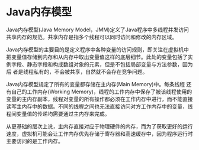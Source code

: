 # Java内存模型

Java内存模型(Java Memory Model，JMM)定义了Java程序中多线程并发访问共享内存的规范。共享内存是指多个线程可以同时访问和修改的内存区域。

Java内存模型的主要目的是定义程序中各种变量的访问规则，即关注在虚拟机中把变量值存储到内存和从内存中取出变量值这样的底层细节。此处的变量包括了实例字段、静态字段和构成数组对象的元素，但是不包括局部变量与方法参数，因为后
者是线程私有的，不会被共享，自然就不会存在竞争问题。

Java内存模型规定了所有的变量都存储在主内存(Main Memory)中。每条线程
还有自己的工作内存(Working Memory)，线程的工作内存中保存了被该线程使用的变量的主内存副本，线程对变量的所有操作都必须在工作内存中进行，而不能直接读写主内存中的数据。不同的线程之间也无法直接访问对方工作内存中的变量，线程间变量值的传递均需要通过主内存来完成。

从更基础的层次上说，主内存直接对应于物理硬件的内存，而为了获取更好的运行速度，虚拟机可能会让工作内存优先存储于寄存器和高速缓存中，因为程序运行时主要访问的是工作内存。

